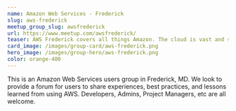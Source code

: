 ```yaml
---
name: Amazon Web Services - Frederick
slug: aws-frederick
meetup_group_slug: awsfrederick
url: https://www.meetup.com/awsfrederick/
teaser: AWS Frederick covers all things Amazon. The cloud is vast and so are Amazon's offerings. This group looks at all the cool tech that Amazon provides to build services for the web.
card_image: /images/group-card/aws-frederick.png
hero_image: /images/group-hero/aws-frederick.png
color: orange-400
---
```

This is an Amazon Web Services users group in Frederick, MD. We look to provide a forum for users to share experiences, best practices, and lessons learned from using AWS. Developers, Admins, Project Managers, etc are all welcome.
